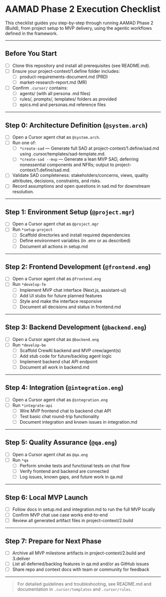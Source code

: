 # AAMAD Phase 2 Execution Checklist

This checklist guides you step-by-step through running AAMAD Phase 2 (Build), from project setup to MVP delivery, using the agentic workflows defined in the framework.

---

## Before You Start

- [ ] Clone this repository and install all prerequisites (see README.md).
- [ ] Ensure your project-context/1.define folder includes:
  - [ ] product-requirements-document.md (PRD)
  - [ ] market-research-report.md (MR)
- [ ] Confirm `.cursor/` contains:
  - [ ] agents/ (with all persona .md files)
  - [ ] rules/, prompts/, templates/ folders as provided
  - [ ] epics.md and personas.md reference files

---
## Step 0: Architecture Definition (`@system.arch`)

- [ ] Open a Cursor agent chat as `@system.arch`.
- [ ] Run one of:
    - [ ] `*create-sad` — Generate full SAD at project-context/1.define/sad.md using .cursor/templates/sad-template.md.
    - [ ] `*create-sad --mvp` — Generate a lean MVP SAD, deferring nonessential components and NFRs; output to project-context/1.define/sad.md.
- [ ] Validate SAD completeness: stakeholders/concerns, views, quality attributes, decisions, constraints, and risks.
- [ ] Record assumptions and open questions in sad.md for downstream resolution.

---

## Step 1: Environment Setup (`@project.mgr`)

- [ ] Open a Cursor agent chat as `@project.mgr`
- [ ] Run `*setup-project`
  - [ ] Scaffold directories and install required dependencies
  - [ ] Define environment variables (in .env or as described)
  - [ ] Document all actions in setup.md

---

## Step 2: Frontend Development (`@frontend.eng`)

- [ ] Open a Cursor agent chat as `@frontend.eng`
- [ ] Run `*develop-fe`
  - [ ] Implement MVP chat interface (Next.js, assistant-ui)
  - [ ] Add UI stubs for future planned features
  - [ ] Style and make the interface responsive
  - [ ] Document all decisions and status in frontend.md

---

## Step 3: Backend Development (`@backend.eng`)

- [ ] Open a Cursor agent chat as `@backend.eng`
- [ ] Run `*develop-be`
  - [ ] Scaffold CrewAI backend and MVP crew/agent(s)
  - [ ] Add stub code for future/backlog agent logic
  - [ ] Implement backend chat API endpoint
  - [ ] Document all work in backend.md

---

## Step 4: Integration (`@integration.eng`)

- [ ] Open a Cursor agent chat as `@integration.eng`
- [ ] Run `*integrate-api`
  - [ ] Wire MVP frontend chat to backend chat API
  - [ ] Test basic chat round-trip functionality
  - [ ] Document integration and known issues in integration.md

---

## Step 5: Quality Assurance (`@qa.eng`)

- [ ] Open a Cursor agent chat as `@qa.eng`
- [ ] Run `*qa`
  - [ ] Perform smoke tests and functional tests on chat flow
  - [ ] Verify frontend and backend are connected
  - [ ] Log issues, known gaps, and future work in qa.md

---

## Step 6: Local MVP Launch

- [ ] Follow docs in setup.md and integration.md to run the full MVP locally
- [ ] Confirm MVP chat use case works end-to-end
- [ ] Review all generated artifact files in project-context/2.build

---

## Step 7: Prepare for Next Phase

- [ ] Archive all MVP milestone artifacts in project-context/2.build and 3.deliver
- [ ] List all deferred/backlog features in qa.md and/or as GitHub issues
- [ ] Share repo and context docs with team or community for feedback

---

> For detailed guidelines and troubleshooting, see README.md and documentation in `.cursor/templates` and `.cursor/rules`.


